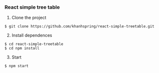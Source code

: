 ### React simple tree table

1. Clone the project
```
$ git clone https://github.com/khanhspring/react-simple-treetable.git
```

2. Install dependences
```
$ cd react-simple-treetable
$ cd npm install
```

3. Start
```
$ npm start
```
